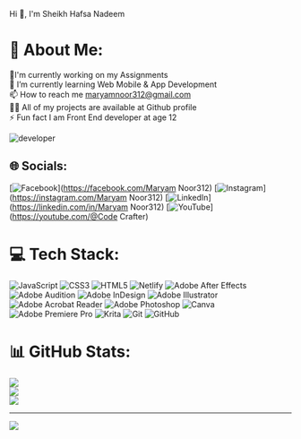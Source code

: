 Hi 👋, I'm Sheikh Hafsa Nadeem
# 💫 About Me:
🔭I'm currently working on my Assignments<br>🌱 I’m currently learning Web Mobile & App Development<br>📫 How to reach me maryamnoor312@gmail.com<br>👨‍💻 All of my projects are available at Github profile<br>⚡ Fun fact I am Front End developer at age 12

![developer](https://github.com/user-attachments/assets/2bb5a04d-bbf0-488b-be1e-e15c6da73f1f)
## 🌐 Socials:
[![Facebook](https://img.shields.io/badge/Facebook-%231877F2.svg?logo=Facebook&logoColor=white)](https://facebook.com/Maryam Noor312) [![Instagram](https://img.shields.io/badge/Instagram-%23E4405F.svg?logo=Instagram&logoColor=white)](https://instagram.com/Maryam Noor312) [![LinkedIn](https://img.shields.io/badge/LinkedIn-%230077B5.svg?logo=linkedin&logoColor=white)](https://linkedin.com/in/Maryam Noor312) [![YouTube](https://img.shields.io/badge/YouTube-%23FF0000.svg?logo=YouTube&logoColor=white)](https://youtube.com/@Code Crafter) 




# 💻 Tech Stack:
![JavaScript](https://img.shields.io/badge/javascript-%23323330.svg?style=for-the-badge&logo=javascript&logoColor=%23F7DF1E) ![CSS3](https://img.shields.io/badge/css3-%231572B6.svg?style=for-the-badge&logo=css3&logoColor=white) ![HTML5](https://img.shields.io/badge/html5-%23E34F26.svg?style=for-the-badge&logo=html5&logoColor=white) ![Netlify](https://img.shields.io/badge/netlify-%23000000.svg?style=for-the-badge&logo=netlify&logoColor=#00C7B7) ![Adobe After Effects](https://img.shields.io/badge/Adobe%20After%20Effects-9999FF.svg?style=for-the-badge&logo=Adobe%20After%20Effects&logoColor=white) ![Adobe Audition](https://img.shields.io/badge/Adobe%20Audition-9999FF.svg?style=for-the-badge&logo=Adobe%20Audition&logoColor=white) ![Adobe InDesign](https://img.shields.io/badge/Adobe%20InDesign-49021F?style=for-the-badge&logo=adobeindesign&logoColor=FF3366) ![Adobe Illustrator](https://img.shields.io/badge/adobe%20illustrator-%23FF9A00.svg?style=for-the-badge&logo=adobe%20illustrator&logoColor=white) ![Adobe Acrobat Reader](https://img.shields.io/badge/Adobe%20Acrobat%20Reader-EC1C24.svg?style=for-the-badge&logo=Adobe%20Acrobat%20Reader&logoColor=white) ![Adobe Photoshop](https://img.shields.io/badge/adobe%20photoshop-%2331A8FF.svg?style=for-the-badge&logo=adobe%20photoshop&logoColor=white) ![Canva](https://img.shields.io/badge/Canva-%2300C4CC.svg?style=for-the-badge&logo=Canva&logoColor=white) ![Adobe Premiere Pro](https://img.shields.io/badge/Adobe%20Premiere%20Pro-9999FF.svg?style=for-the-badge&logo=Adobe%20Premiere%20Pro&logoColor=white) ![Krita](https://img.shields.io/badge/Krita-203759?style=for-the-badge&logo=krita&logoColor=EEF37B) ![Git](https://img.shields.io/badge/git-%23F05033.svg?style=for-the-badge&logo=git&logoColor=white) ![GitHub](https://img.shields.io/badge/github-%23121011.svg?style=for-the-badge&logo=github&logoColor=white)
# 📊 GitHub Stats:
![](https://github-readme-stats.vercel.app/api?username=MaryamNoor312&theme=dark&hide_border=false&include_all_commits=false&count_private=false)<br/>
![](https://github-readme-streak-stats.herokuapp.com/?user=MaryamNoor312&theme=dark&hide_border=false)<br/>
![](https://github-readme-stats.vercel.app/api/top-langs/?username=MaryamNoor312&theme=dark&hide_border=false&include_all_commits=false&count_private=false&layout=compact)

---
[![](https://visitcount.itsvg.in/api?id=MaryamNoor312&icon=0&color=0)](https://visitcount.itsvg.in)

<!-- Proudly created with GPRM ( https://gprm.itsvg.in ) -->

